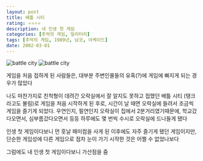 ```yaml
---
layout: post
title: 배틀 시티
rating: ⭐️⭐️⭐️⭐️
description: 내 인생 첫 게임
categories: [추억의 게임, 밀리터리]
tags: [추억의 게임, 1989년, 남코, 아케이드]
date: 2002-03-01
---
```


![battle city](../../review/img/2002/battle_city_01.jpg)
![battle city](../../review/img/2002/battle_city_02.jpg)

게임을 처음 접하게 된 사람들은, 대부분 주변인물들의 유혹(?)에 게임에 빠지게 되는 경우가 많았다

나도 마찬가지로 친척형이 데려간 오락실에서 잘 알지도 못하고 접했던 배틀 시티 (탱크라고도 불림)로 게임을 처음 시작하게 된 후로, 시간이 날 때면 오락실에 들려서 조금씩 게임을 즐기게 되었다. 우연인지, 필연인지 오락실이 집에서 2분거리였기때문에, 학교갔다오면서, 심부름갔다오면서 등등 하루에도 몇 번씩 수시로 오락실에 드나들게 됐다


인생 첫 게임이다보니 먼 훗날 패미컴을 사게 된 이후에도 자주 즐기게 됐던 게임이지만, 단순한 게임성에 다른 게임으로 점차 눈이 가기 시작한 것은 어쩔 수 없었나보다

그럼에도 내 인생 첫 게임이다보니 가산점을 줌